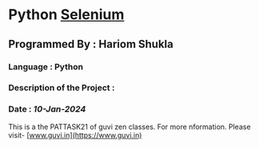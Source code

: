 # Python [Selenium](https://www.selenium.dev/)
## Programmed By : Hariom Shukla
### Language : Python
### Description of the Project :
### Date : *10-Jan-2024*
This is a the PATTASK21 of guvi zen classes. 
For more nformation. Please visit-
[www.guvi.in](https://www.guvi.in)
